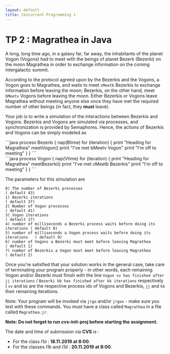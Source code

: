 ```yaml
---
layout: default
title: Concurrent Programming 1
---
```


# TP 2 : Magrathea in Java

A long, long time ago, in a galaxy far, far away, the inhabitants of the planet Vogon (Vogons) had to meet
with the beings of planet Bezerk (Bezerki) on the moon Magrathea in order to exchange information on the
coming intergalactic summit.

According to the protocol agreed upon by the Bezerkis and the Vogons, a Vogon goes to Magrathea, and
waits to meet `vMeetb` Bezerkis to exchange information before leaving the moon; Bezerkis, on the other hand,
meet `bMeetv` Vogons before leaving the moon. Either Bezerkis or Vogons leave Magrathea without meeting
anyone else once they have met the required number of other beings (in fact, they **must** leave).

Your job is to write a simulation of the interactions between Bezerkis and Vogons. Bezerkis and Vogons
are simulated via processes, and synchronization is provided by Semaphores. Hence, the actions of Bezerkis
and Vogons can be simply modeled as

<div>
<div class="leftCol">
```java
process Bezerki {
  nap(Btime)
  for (iteration) {
    print "Heading for Magrathea"
    meetVogon()
    print "I've met bMeetv Vogon"
    print "I'm off to meeting"
  }
}
```
</div>
<div class="rightCol">
</div>
```java
process Vogon {
  nap(Vtime)
  for (iteration) {
    print "Heading for Magrathea"
    meetBezerki()
    print "I've met vMeetb Bezerkis"
    print "I'm off to meeting"
  }
}
```
</div>

The parameters for this simulation are
```
0) The number of Bezerki processes                                            ( default 43)
1) Bezerki iterations                                                         ( default 37)
2) Number of Vogon processes                                                  ( default 41)
3) Vogon iterations                                                           ( default 17)
4) number of milliseconds a Bezerki process waits before doing its iterations ( default 0)
5) number of milliseconds a Vogon process waits before doing its iterations   ( default 0)
6) number of Vogons a Bezerki must meet before leaving Magrathea              ( default 1)
7) number of Bezerkis a Vogon must meet before leaving Magrathea              ( default 2)
```

Once you're satisfied that your solution works in the general case, take care of terminating your program
properly - in other words, each remaining Vogon and/or Bezerki must finish with the line `Vogon vv has
finished after jj iterations` / `Bezerki bb has finished after kk iterations` respectively ( `vv`
and `bb` are the respective process ids of Vogons and Bezerkis, `jj` and `kk` their remaining iterations.

Note: Your program will be invoked via `jrgo` and/or `jrgox` - make sure you test with these commands. You
must have a class called `Magrathea` in a file called `Magrathea.jr`.

**Note:  Do not forget to run cvs-init-proj before starting the assignment.**

The date and time of submission via **CVS** is :
- For the class *I1a* : **18.11.2019 at 8:00**.
- For the classes *I1b* and *I1d* : **20.11.2019 at 8:00**.
